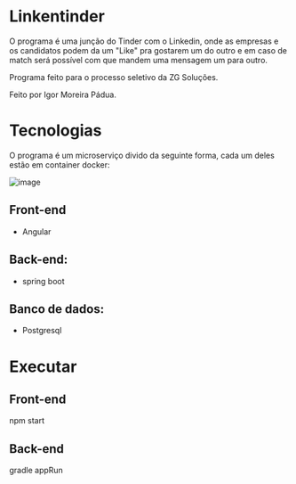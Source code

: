  # Linkentinder
 
O programa é uma junção do Tinder com o Linkedin, onde as empresas e os candidatos podem da um "Like" pra gostarem um do outro e em caso de match será possível com que mandem uma mensagem um para outro.

Programa feito para o processo seletivo da ZG Soluções.

Feito por Igor Moreira Pádua.

# Tecnologias

O programa é um microserviço divido da seguinte forma, cada um deles estão em container docker:

![image](https://github.com/igorpadua/linketinder-springBoot/assets/40117861/994eaf66-d8ec-44b5-91d5-749717c3a0d2)


## Front-end

* Angular

## Back-end:

* spring boot

## Banco de dados:

* Postgresql

# Executar

## Front-end

npm start

## Back-end

gradle appRun


